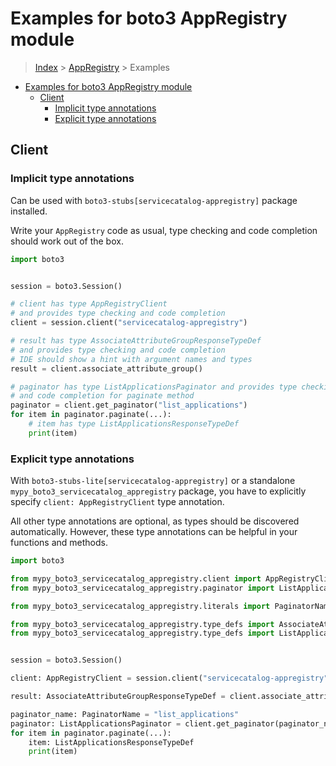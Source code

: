 <a id="examples-for-boto3-appregistry-module"></a>

# Examples for boto3 AppRegistry module

> [Index](../README.md) > [AppRegistry](./README.md) > Examples

- [Examples for boto3 AppRegistry module](#examples-for-boto3-appregistry-module)
  - [Client](#client)
    - [Implicit type annotations](#implicit-type-annotations)
    - [Explicit type annotations](#explicit-type-annotations)

<a id="client"></a>

## Client

<a id="implicit-type-annotations"></a>

### Implicit type annotations

Can be used with `boto3-stubs[servicecatalog-appregistry]` package installed.

Write your `AppRegistry` code as usual, type checking and code completion
should work out of the box.

```python
import boto3


session = boto3.Session()

# client has type AppRegistryClient
# and provides type checking and code completion
client = session.client("servicecatalog-appregistry")

# result has type AssociateAttributeGroupResponseTypeDef
# and provides type checking and code completion
# IDE should show a hint with argument names and types
result = client.associate_attribute_group()

# paginator has type ListApplicationsPaginator and provides type checking
# and code completion for paginate method
paginator = client.get_paginator("list_applications")
for item in paginator.paginate(...):
    # item has type ListApplicationsResponseTypeDef
    print(item)
```

<a id="explicit-type-annotations"></a>

### Explicit type annotations

With `boto3-stubs-lite[servicecatalog-appregistry]` or a standalone
`mypy_boto3_servicecatalog_appregistry` package, you have to explicitly specify
`client: AppRegistryClient` type annotation.

All other type annotations are optional, as types should be discovered
automatically. However, these type annotations can be helpful in your functions
and methods.

```python
import boto3

from mypy_boto3_servicecatalog_appregistry.client import AppRegistryClient
from mypy_boto3_servicecatalog_appregistry.paginator import ListApplicationsPaginator

from mypy_boto3_servicecatalog_appregistry.literals import PaginatorName

from mypy_boto3_servicecatalog_appregistry.type_defs import AssociateAttributeGroupResponseTypeDef
from mypy_boto3_servicecatalog_appregistry.type_defs import ListApplicationsResponseTypeDef


session = boto3.Session()

client: AppRegistryClient = session.client("servicecatalog-appregistry")

result: AssociateAttributeGroupResponseTypeDef = client.associate_attribute_group()

paginator_name: PaginatorName = "list_applications"
paginator: ListApplicationsPaginator = client.get_paginator(paginator_name)
for item in paginator.paginate(...):
    item: ListApplicationsResponseTypeDef
    print(item)
```
